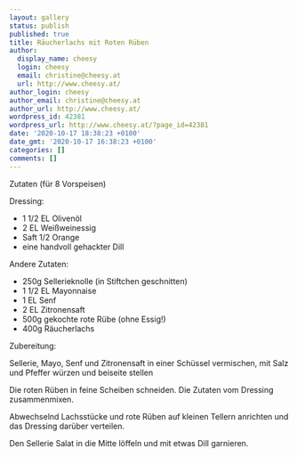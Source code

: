 ```yaml
---
layout: gallery
status: publish
published: true
title: Räucherlachs mit Roten Rüben
author:
  display_name: cheesy
  login: cheesy
  email: christine@cheesy.at
  url: http://www.cheesy.at/
author_login: cheesy
author_email: christine@cheesy.at
author_url: http://www.cheesy.at/
wordpress_id: 42381
wordpress_url: http://www.cheesy.at/?page_id=42381
date: '2020-10-17 18:38:23 +0100'
date_gmt: '2020-10-17 16:38:23 +0100'
categories: []
comments: []
---
```

<!-- wp:paragraph -->
Zutaten (für 8 Vorspeisen)
<!-- /wp:paragraph -->
<!-- wp:paragraph -->
Dressing:
<!-- /wp:paragraph -->
<!-- wp:list -->
- 1 1/2 EL Olivenöl
- 2 EL Weißweinessig
- Saft 1/2 Orange
- eine handvoll gehackter Dill
<!-- /wp:list -->
<!-- wp:paragraph -->
Andere Zutaten:
<!-- /wp:paragraph -->
<!-- wp:list -->
- 250g Sellerieknolle (in Stiftchen geschnitten)
- 1 1/2 EL Mayonnaise
- 1 EL Senf
- 2 EL Zitronensaft
- 500g gekochte rote Rübe (ohne Essig!)
- 400g Räucherlachs
<!-- /wp:list -->
<!-- wp:paragraph -->
Zubereitung:
<!-- /wp:paragraph -->
<!-- wp:paragraph -->
Sellerie, Mayo, Senf und Zitronensaft in einer Schüssel vermischen, mit Salz und Pfeffer würzen und beiseite stellen
<!-- /wp:paragraph -->
<!-- wp:paragraph -->
Die roten Rüben in feine Scheiben schneiden. Die Zutaten vom Dressing zusammenmixen.
<!-- /wp:paragraph -->
<!-- wp:paragraph -->
Abwechselnd Lachsstücke und rote Rüben auf kleinen Tellern anrichten und das Dressing darüber verteilen.
<!-- /wp:paragraph -->
<!-- wp:paragraph -->
Den Sellerie Salat in die Mitte löffeln und mit etwas Dill garnieren.
<!-- /wp:paragraph -->
<!-- wp:image {"id":42379} -->
<figure class="wp-block-image"><img src="{% link _rezepte/vorspeisen-und-suppen/kalte-snacks/raeucherlachs-mit-roten-rueben/Räucherlachs-und-Rote-Rüben-1.jpg %}" alt="" class="wp-image-42379"></figure>
<!-- /wp:image -->
